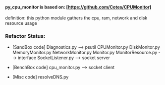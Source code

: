 
#### py_cpu_monitor is based on: [https://github.com/Cotes/CPUMonitor]

definition:  this python module gathers the cpu, ram, network and disk resource usage

### Refactor Status:

- [SandBox code]
Diagnostics.py --> psutil
CPUMonitor.py
DiskMonitor.py
MemoryMonitor.py
NetworkMonitor.py
Monitor.py
MonitorResource.py --> interface
SocketListener.py --> socket server

- [BenchBox code]
cpu_monitor.py --> socket client


- [Misc code]
resolveDNS.py

